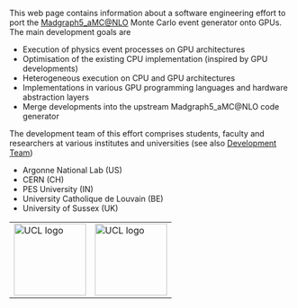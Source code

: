 This web page contains information about a software engineering effort to port the <a href="https://launchpad.net/mg5amcnlo" target="_blank">Madgraph5_aMC@NLO</a> Monte Carlo event generator onto GPUs. The main development goals are

- Execution of physics event processes on GPU architectures
- Optimisation of the existing CPU implementation (inspired by GPU developments) 
- Heterogeneous execution on CPU and GPU architectures
- Implementations in various GPU programming languages and hardware abstraction layers
- Merge developments into the upstream Madgraph5_aMC@NLO code generator 

The development team of this effort comprises students, faculty and researchers at various institutes and universities (see also <a href="https://github.com/orgs/madgraph5/people" target="_blank">Development Team</a>)

- Argonne National Lab (US)
- CERN (CH)
- PES University (IN)
- University Catholique de Louvain (BE)
- University of Sussex (UK)


 <table style="width:100%" class="center">
  <tr>
    <td><img src="https://madgraph5.github.io/_logos/logo-ucl.png" alt="UCL logo" style="width:128px;height:128px;"></td>
    <td><img src="https://madgraph5.github.io/_logos/logo-ucl.png" alt="UCL logo" style="height:128px;"></td>
  </tr>
</table> 
